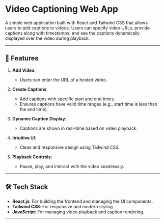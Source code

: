 # Video Captioning Web App

A simple web application built with React and Tailwind CSS that allows users to add captions to videos. Users can specify video URLs, provide captions along with timestamps, and see the captions dynamically displayed over the video during playback.

---

## 🚀 Features

1. **Add Video**:
   - Users can enter the URL of a hosted video.
2. **Create Captions**:

   - Add captions with specific start and end times.
   - Ensures captions have valid time ranges (e.g., start time is less than the end time).

3. **Dynamic Caption Display**:

   - Captions are shown in real-time based on video playback.

4. **Intuitive UI**:

   - Clean and responsive design using Tailwind CSS.

5. **Playback Controls**:
   - Pause, play, and interact with the video seamlessly.

---

## 🛠️ Tech Stack

- **React.js**: For building the frontend and managing the UI components.
- **Tailwind CSS**: For responsive and modern styling.
- **JavaScript**: For managing video playback and caption rendering.

---
